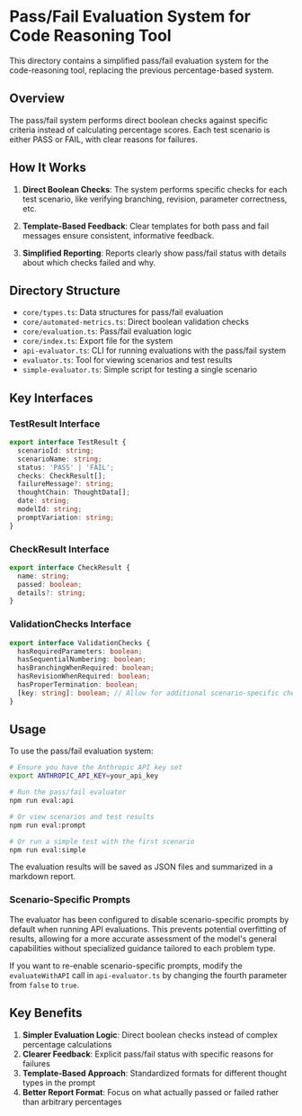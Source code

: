 # Pass/Fail Evaluation System for Code Reasoning Tool

This directory contains a simplified pass/fail evaluation system for the code-reasoning tool, replacing the previous percentage-based system.

## Overview

The pass/fail system performs direct boolean checks against specific criteria instead of calculating percentage scores. Each test scenario is either PASS or FAIL, with clear reasons for failures.

## How It Works

1. **Direct Boolean Checks**: The system performs specific checks for each test scenario, like verifying branching, revision, parameter correctness, etc.

2. **Template-Based Feedback**: Clear templates for both pass and fail messages ensure consistent, informative feedback.

3. **Simplified Reporting**: Reports clearly show pass/fail status with details about which checks failed and why.

## Directory Structure

- `core/types.ts`: Data structures for pass/fail evaluation
- `core/automated-metrics.ts`: Direct boolean validation checks
- `core/evaluation.ts`: Pass/fail evaluation logic
- `core/index.ts`: Export file for the system
- `api-evaluator.ts`: CLI for running evaluations with the pass/fail system
- `evaluator.ts`: Tool for viewing scenarios and test results
- `simple-evaluator.ts`: Simple script for testing a single scenario

## Key Interfaces

### TestResult Interface

```typescript
export interface TestResult {
  scenarioId: string;
  scenarioName: string;
  status: 'PASS' | 'FAIL';
  checks: CheckResult[];
  failureMessage?: string;
  thoughtChain: ThoughtData[];
  date: string;
  modelId: string;
  promptVariation: string;
}
```

### CheckResult Interface

```typescript
export interface CheckResult {
  name: string;
  passed: boolean;
  details?: string;
}
```

### ValidationChecks Interface

```typescript
export interface ValidationChecks {
  hasRequiredParameters: boolean;
  hasSequentialNumbering: boolean;
  hasBranchingWhenRequired: boolean;
  hasRevisionWhenRequired: boolean;
  hasProperTermination: boolean;
  [key: string]: boolean; // Allow for additional scenario-specific checks
}
```

## Usage

To use the pass/fail evaluation system:

```bash
# Ensure you have the Anthropic API key set
export ANTHROPIC_API_KEY=your_api_key

# Run the pass/fail evaluator
npm run eval:api

# Or view scenarios and test results
npm run eval:prompt

# Or run a simple test with the first scenario
npm run eval:simple
```

The evaluation results will be saved as JSON files and summarized in a markdown report.

### Scenario-Specific Prompts

The evaluator has been configured to disable scenario-specific prompts by default when running API evaluations. This prevents potential overfitting of results, allowing for a more accurate assessment of the model's general capabilities without specialized guidance tailored to each problem type.

If you want to re-enable scenario-specific prompts, modify the `evaluateWithAPI` call in `api-evaluator.ts` by changing the fourth parameter from `false` to `true`.

## Key Benefits

1. **Simpler Evaluation Logic**: Direct boolean checks instead of complex percentage calculations
2. **Clearer Feedback**: Explicit pass/fail status with specific reasons for failures
3. **Template-Based Approach**: Standardized formats for different thought types in the prompt
4. **Better Report Format**: Focus on what actually passed or failed rather than arbitrary percentages
